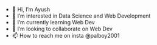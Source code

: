 - 👋 Hi, I’m Ayush
- 👀 I’m interested in Data Science and Web Development
- 🌱 I’m currently learning Web Dev
- 💞️ I’m looking to collaborate on Web Dev
- 📫 How to reach me on insta @palboy2001

<!---
ayupal25/ayupal25 is a ✨ special ✨ repository because its `README.md` (this file) appears on your GitHub profile.
You can click the Preview link to take a look at your changes.
--->
